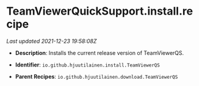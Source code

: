 # TeamViewerQuickSupport.install.recipe

_Last updated 2021-12-23 19:58:08Z_

- **Description**: Installs the current release version of TeamViewerQS.

- **Identifier**: `io.github.hjuutilainen.install.TeamViewerQS`

- **Parent Recipes**: `io.github.hjuutilainen.download.TeamViewerQS`